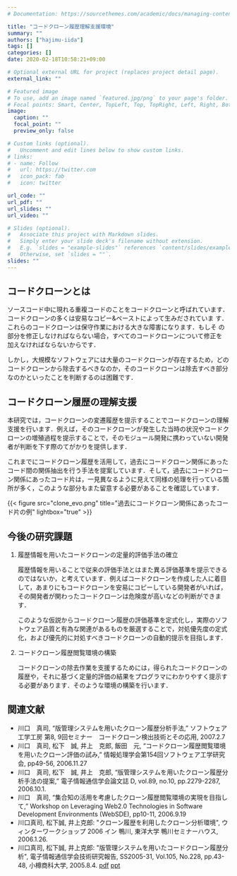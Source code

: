 ```yaml
---
# Documentation: https://sourcethemes.com/academic/docs/managing-content/

title: "コードクローン履歴理解支援環境"
summary: ""
authors: ["hajimu-iida"]
tags: []
categories: []
date: 2020-02-18T10:58:21+09:00

# Optional external URL for project (replaces project detail page).
external_link: ""

# Featured image
# To use, add an image named `featured.jpg/png` to your page's folder.
# Focal points: Smart, Center, TopLeft, Top, TopRight, Left, Right, BottomLeft, Bottom, BottomRight.
image:
  caption: ""
  focal_point: ""
  preview_only: false

# Custom links (optional).
#   Uncomment and edit lines below to show custom links.
# links:
# - name: Follow
#   url: https://twitter.com
#   icon_pack: fab
#   icon: twitter

url_code: ""
url_pdf: ""
url_slides: ""
url_video: ""

# Slides (optional).
#   Associate this project with Markdown slides.
#   Simply enter your slide deck's filename without extension.
#   E.g. `slides = "example-slides"` references `content/slides/example-slides.md`.
#   Otherwise, set `slides = ""`.
slides: ""
---
```


## コードクローンとは
ソースコード中に現れる重複コードのことをコードクローンと呼ばれています． コードクローンの多くは安易なコピー&ペーストによって生みだされていま す．これらのコードクローンは保守作業における大きな障害になります．もしそ の部分を修正しなければならない場合，すべてのコードクローンについて修正を 加えなければならないからです．

しかし，大規模なソフトウェアには大量のコードクローンが存在するため，どの コードクローンから除去するべきなのか，そのコードクローンは除去すべき部分 なのかといったことを判断するのは困難です．

## コードクローン履歴の理解支援
本研究では，コードクローンの変遷履歴を提示することでコードクローンの理解 支援を行います．例えば，そのコードクローンが発生した当時の状況やコードク ローンの増殖過程を提示することで，そのモジュール開発に携わっていない開発 者が判断を下す際のてがかりを提供します．

これまでにコードクローン履歴を活用して，過去にコードクローン関係にあった コード間の関係抽出を行う手法を提案しています．そして，過去にコードクロー ン関係にあったコード片は，一見異なるように見えて同様の処理を行っている箇 所が多く，このような部分もまた留意する必要があることを確認しています．


{{< figure src="clone_evo.png" title="過去にコードクローン関係にあったコード片の例" lightbox="true" >}}

## 今後の研究課題
1. 履歴情報を用いたコードクローンの定量的評価手法の確立

    履歴情報を用いることで従来の評価手法とはまた異る評価基準を提示できるのではないか，と考えています．例えばコードクローンを作成した人に着目して，あまりにもコードクローンを安易にコピーしている開発者がいれば，その開発者が関わったコードクローンは危険度が高いなどの判断ができます．

    このような仮説からコードクローン履歴の評価基準を定式化し，実際のソフトウェア品質と有為な関連があるものを厳選することで，対処優先度の定式化，および優先的に対処すべきコードクローンの自動的提示を目指します．

2. コードクローン履歴閲覧環境の構築

    コードクローンの除去作業を支援するためには，得られたコードクローンの履歴や，それに基づく定量的評価の結果をプログラマにわかりやすく提示する必要があります．そのような環境の構築を行います．

## 関連文献
- 川口　真司, “版管理システムを用いたクローン履歴分析手法,” ソフトウェア工学工房 第8, 9回セミナー　コードクローン検出技術とその応用, 2007.2.7
- 川口　真司, 松下　誠, 井上　克郎, 飯田　元, “コードクローン履歴閲覧環境を用いたクローン評価の試み,” 情報処理学会第154回ソフトウェア工学研究会, pp49-56, 2006.11.27
- 川口　真司, 松下　誠, 井上　克郎, “版管理システムを用いたクローン履歴分析手法の提案,” 電子情報通信学会論文誌 D, vol.89, no.10, pp.2279-2287, 2006.10.1.
- 川口　真司, “集合知の活用を考慮したクローン履歴閲覧環境の実現を目指して,” Workshop on Leveraging Web2.0 Technologies in Software Development Environments (WebSDE), pp10-11, 2006.9.19
- 川口真司, 松下誠, 井上克郎: "クローン履歴を利用したクローン分析環境", ウィンターワークショップ 2006 イン 鴨川, 東洋大学 鴨川セミナーハウス, 2006.1.26.
- 川口真司, 松下誠, 井上克郎: "版管理システムを用いたコードクローン履歴分析", 電子情報通信学会技術研究報告, SS2005-31, Vol.105, No.228, pp.43-48, 小樽商科大学, 2005.8.4. [pdf](548.pdf) [ppt](548.ppt)
